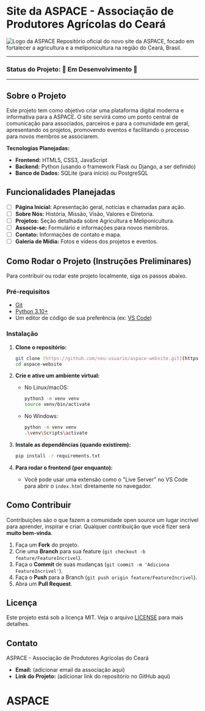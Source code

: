 # Site da ASPACE - Associação de Produtores Agrícolas do Ceará

![Logo da ASPACE](https://i.imgur.com/uX1E7e3.png) Repositório oficial do novo site da ASPACE, focado em fortalecer a agricultura e a meliponicultura na região do Ceará, Brasil.

---

### **Status do Projeto: 🚀 Em Desenvolvimento 🚀**

---

## Sobre o Projeto

Este projeto tem como objetivo criar uma plataforma digital moderna e informativa para a ASPACE. O site servirá como um ponto central de comunicação para associados, parceiros e para a comunidade em geral, apresentando os projetos, promovendo eventos e facilitando o processo para novos membros se associarem.

**Tecnologias Planejadas:**
* **Frontend:** HTML5, CSS3, JavaScript
* **Backend:** Python (usando o framework Flask ou Django, a ser definido)
* **Banco de Dados:** SQLite (para início) ou PostgreSQL

## Funcionalidades Planejadas

- [ ] **Página Inicial:** Apresentação geral, notícias e chamadas para ação.
- [ ] **Sobre Nós:** História, Missão, Visão, Valores e Diretoria.
- [ ] **Projetos:** Seção detalhada sobre Agricultura e Meliponicultura.
- [ ] **Associe-se:** Formulário e informações para novos membros.
- [ ] **Contato:** Informações de contato e mapa.
- [ ] **Galeria de Mídia:** Fotos e vídeos dos projetos e eventos.

## Como Rodar o Projeto (Instruções Preliminares)

Para contribuir ou rodar este projeto localmente, siga os passos abaixo.

### Pré-requisitos

* [Git](https://git-scm.com)
* [Python 3.10+](https://www.python.org/downloads/)
* Um editor de código de sua preferência (ex: [VS Code](https://code.visualstudio.com/))

### Instalação

1.  **Clone o repositório:**
    ```sh
    git clone [https://github.com/seu-usuario/aspace-website.git](https://github.com/seu-usuario/aspace-website.git)
    cd aspace-website
    ```

2.  **Crie e ative um ambiente virtual:**
    * No Linux/macOS:
        ```sh
        python3 -m venv venv
        source venv/bin/activate
        ```
    * No Windows:
        ```sh
        python -m venv venv
        .\venv\Scripts\activate
        ```

3.  **Instale as dependências (quando existirem):**
    ```sh
    pip install -r requirements.txt
    ```

4.  **Para rodar o frontend (por enquanto):**
    * Você pode usar uma extensão como o "Live Server" no VS Code para abrir o `index.html` diretamente no navegador.

## Como Contribuir

Contribuições são o que fazem a comunidade open source um lugar incrível para aprender, inspirar e criar. Qualquer contribuição que você fizer será **muito bem-vinda**.

1.  Faça um **Fork** do projeto.
2.  Crie uma **Branch** para sua feature (`git checkout -b feature/FeatureIncrivel`).
3.  Faça o **Commit** de suas mudanças (`git commit -m 'Adiciona FeatureIncrivel'`).
4.  Faça o **Push** para a Branch (`git push origin feature/FeatureIncrivel`).
5.  Abra um **Pull Request**.

## Licença

Este projeto está sob a licença MIT. Veja o arquivo [LICENSE](LICENSE) para mais detalhes.

## Contato

ASPACE - Associação de Produtores Agrícolas do Ceará
* **Email:** (adicionar email da associação aqui)
* **Link do Projeto:** (adicionar link do repositório no GitHub aqui)
# ASPACE
